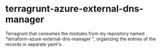 # terragrunt-azure-external-dns-manager
Terragrunt that consumes the modules from my repository named "terraform-azure-external-dns-manager ", organizing the entries of the records in separate yaml's.
